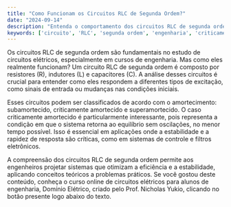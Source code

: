 ```yaml
---
title: "Como Funcionam os Circuitos RLC de Segunda Ordem?"
date: "2024-09-14"
description: "Entenda o comportamento dos circuitos RLC de segunda ordem e suas aplicações em engenharia."
keywords: ['circuito', 'RLC', 'segunda ordem', 'engenharia', 'criticamente amortecido']
---
```


Os circuitos RLC de segunda ordem são fundamentais no estudo de circuitos elétricos, especialmente em cursos de engenharia. Mas como eles realmente funcionam? Um circuito RLC de segunda ordem é composto por resistores (R), indutores (L) e capacitores (C). A análise desses circuitos é crucial para entender como eles respondem a diferentes tipos de excitação, como sinais de entrada ou mudanças nas condições iniciais.

Esses circuitos podem ser classificados de acordo com o amortecimento: subamortecido, criticamente amortecido e superamortecido. O caso criticamente amortecido é particularmente interessante, pois representa a condição em que o sistema retorna ao equilíbrio sem oscilações, no menor tempo possível. Isso é essencial em aplicações onde a estabilidade e a rapidez de resposta são críticas, como em sistemas de controle e filtros eletrônicos.

A compreensão dos circuitos RLC de segunda ordem permite aos engenheiros projetar sistemas que otimizam a eficiência e a estabilidade, aplicando conceitos teóricos a problemas práticos. Se você gostou deste conteúdo, conheça o curso online de circuitos elétricos para alunos de engenharia, Domínio Elétrico, criado pelo Prof. Nicholas Yukio, clicando no botão presente logo abaixo do texto.
